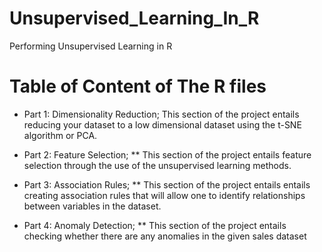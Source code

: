 # Unsupervised_Learning_In_R
Performing Unsupervised Learning in R

# Table of Content of The R files
* Part 1: Dimensionality Reduction;
This section of the project entails reducing your dataset to a low dimensional dataset using the t-SNE algorithm or PCA.

* Part 2: Feature Selection;
** This section of the project entails feature selection through the use of the unsupervised learning methods.

* Part 3: Association Rules;
** This section of the project entails entails creating association rules that will allow one to identify relationships between variables in the dataset.

* Part 4: Anomaly Detection;
** This section of the project entails checking whether there are any anomalies in the given sales dataset

